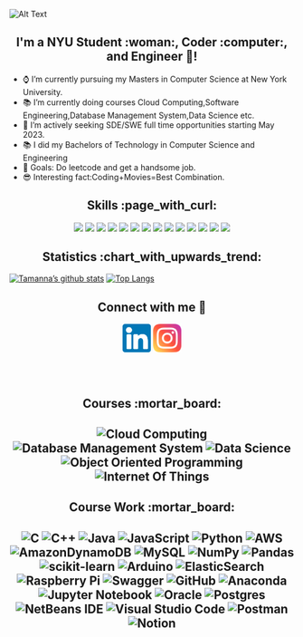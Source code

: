 ![Alt Text](https://user-images.githubusercontent.com/85683392/147534224-b1fb5ee4-3260-4c15-b76c-3eb09202c982.gif)

<h2 align="center">
I'm a NYU Student :woman:, Coder :computer:, and Engineer 🎨!
</h2> 

- :watch: I’m currently pursuing my Masters in Computer Science at New York University.
- :books: I’m currently doing courses Cloud Computing,Software Engineering,Database Management System,Data Science etc.
- :telescope: I’m actively seeking SDE/SWE full time opportunities starting May 2023.
- 📚 I did my Bachelors of Technology in Computer Science and Engineering
- :pushpin: Goals: Do leetcode and get a handsome job.
- :sunglasses: Interesting fact:Coding+Movies=Best Combination.

<h2 align="center">
Skills :page_with_curl:
</h2>

<p align="center">
<a href="https://github.com/badges/shields/graphs/contributors" alt="Contributors">
        <img src="https://img.shields.io/badge/C-Advance-blue" /></a>
<a href="https://github.com/badges/shields/graphs/contributors" alt="Contributors">
        <img src="https://img.shields.io/badge/C%2B%2B-Advance-blue" /></a>
<a href="https://github.com/badges/shields/graphs/contributors" alt="Contributors">
        <img src="https://img.shields.io/badge/Java-Advance-blue" /></a>
<a href="https://github.com/badges/shields/graphs/contributors" alt="Contributors">
        <img src="https://img.shields.io/badge/Python-Advance-blue" /></a>
<a href="https://github.com/badges/shields/graphs/contributors" alt="Contributors">
        <img src="https://img.shields.io/badge/SQL-Advance-blue" /></a>
<a href="https://github.com/badges/shields/graphs/contributors" alt="Contributors">
        <img src="https://img.shields.io/badge/Postgresql-Advance-blue" /></a>
<a href="https://github.com/badges/shields/graphs/contributors" alt="Contributors">
        <img src="https://img.shields.io/badge/Streamlit-Advance-blue" /></a>
<a href="https://github.com/badges/shields/graphs/contributors" alt="Contributors">
        <img src="https://img.shields.io/badge/HTML-Intermediate-orange" /></a>
<a href="https://github.com/badges/shields/graphs/contributors" alt="Contributors">
        <img src="https://img.shields.io/badge/CSS-Intermediate-orange" /></a>
<a href="https://github.com/badges/shields/graphs/contributors" alt="Contributors">
        <img src="https://img.shields.io/badge/Javascript-Intermediate-orange" /></a>
<a href="https://github.com/badges/shields/graphs/contributors" alt="Contributors">
        <img src="https://img.shields.io/badge/Arduino%20IDE-Intermediate-orange" /></a>
<a href="https://github.com/badges/shields/graphs/contributors" alt="Contributors">
        <img src="https://img.shields.io/badge/Raspberry%20Pi-Intermediate-orange" /></a>
<a href="https://github.com/badges/shields/graphs/contributors" alt="Contributors">
        <img src="https://img.shields.io/badge/AWS-Beginner-yellow" /></a>
<a href="https://github.com/badges/shields/graphs/contributors" alt="Contributors">
        <img src="https://img.shields.io/badge/Postman-Beginner-yellow" /></a>
</p>
        
<h2 align="center"> 
Statistics :chart_with_upwards_trend:
</h2>

[![Tamanna’s github stats](https://github-readme-stats.vercel.app/api?username=manektamanna&show_icons=true&theme=highcontrast)](https://github.com/manektamanna)
[![Top Langs](https://github-readme-stats.vercel.app/api/top-langs/?username=manektamanna&layout=compact&show_icons=true&theme=highcontrast)](https://github.com/manektamanna)

        
<h2 align="center">
Connect with me 🤝 
</h2>
<p align="center">
<a href="https://www.linkedin.com/in/tm0407" align="center"><img align="center" src="https://raw.githubusercontent.com/manektamanna/manektamanna/main/images/linkedin.svg" alt="manektamanna | LinkedIn" width="50px"/></a>
<a href="https://www.instagram.com/tamannamanek/" align="center"><img align="center" src="https://raw.githubusercontent.com/manektamanna/manektamanna/main/images/instagram.svg" alt="manektamanna | Instagram" width="50px"/></a>
</p>


<br>
<br>

<h2 align="center">   
Courses :mortar_board:
<h2 align="center">

![Cloud Computing](https://img.shields.io/badge/Cloud%20Computing-0078d7.svg?style=for-the-badge&logo=cloud-computing&logoColor=white)
![Database Management System](https://img.shields.io/badge/Database%20Management%20System-0078d7.svg?style=for-the-badge&logo=database-management-system&logoColor=white)
![Data Science](https://img.shields.io/badge/Data%20Science-0078d7.svg?style=for-the-badge&logo=data-science&logoColor=white)
![Object Oriented Programming](https://img.shields.io/badge/Object%20Oriented%20Programming-0078d7.svg?style=for-the-badge&logo=object-oriented-programming&logoColor=white)
![Internet Of Things](https://img.shields.io/badge/Internet%20Of%20Things-0078d7.svg?style=for-the-badge&logo=internet-of-things&logoColor=black)
        
<h2 align="center">   
Course Work :mortar_board:
<h2 align="center">
 
![C](https://img.shields.io/badge/c-%2300599C.svg?style=for-the-badge&logo=c&logoColor=white)
![C++](https://img.shields.io/badge/c++-%2300599C.svg?style=for-the-badge&logo=c%2B%2B&logoColor=white)
![Java](https://img.shields.io/badge/java-%23ED8B00.svg?style=for-the-badge&logo=java&logoColor=white)
![JavaScript](https://img.shields.io/badge/javascript-%23323330.svg?style=for-the-badge&logo=javascript&logoColor=%23F7DF1E)
![Python](https://img.shields.io/badge/python-3670A0?style=for-the-badge&logo=python&logoColor=ffdd54)
![AWS](https://img.shields.io/badge/AWS-%23FF9900.svg?style=for-the-badge&logo=amazon-aws&logoColor=white)
![AmazonDynamoDB](https://img.shields.io/badge/Amazon%20DynamoDB-4053D6?style=for-the-badge&logo=Amazon%20DynamoDB&logoColor=white)
![MySQL](https://img.shields.io/badge/mysql-%2300f.svg?style=for-the-badge&logo=mysql&logoColor=white)
![NumPy](https://img.shields.io/badge/numpy-%23013243.svg?style=for-the-badge&logo=numpy&logoColor=white)
![Pandas](https://img.shields.io/badge/pandas-%23150458.svg?style=for-the-badge&logo=pandas&logoColor=white)
![scikit-learn](https://img.shields.io/badge/scikit--learn-%23F7931E.svg?style=for-the-badge&logo=scikit-learn&logoColor=white)
![Arduino](https://img.shields.io/badge/-Arduino-00979D?style=for-the-badge&logo=Arduino&logoColor=white)
![ElasticSearch](https://img.shields.io/badge/-ElasticSearch-005571?style=for-the-badge&logo=elasticsearch)
![Raspberry Pi](https://img.shields.io/badge/-RaspberryPi-C51A4A?style=for-the-badge&logo=Raspberry-Pi)
![Swagger](https://img.shields.io/badge/-Swagger-%23Clojure?style=for-the-badge&logo=swagger&logoColor=white)
![GitHub](https://img.shields.io/badge/github-%23121011.svg?style=for-the-badge&logo=github&logoColor=white)
![Anaconda](https://img.shields.io/badge/Anaconda-%2344A833.svg?style=for-the-badge&logo=anaconda&logoColor=white)
![Jupyter Notebook](https://img.shields.io/badge/jupyter-%23FA0F00.svg?style=for-the-badge&logo=jupyter&logoColor=white)
![Oracle](https://img.shields.io/badge/Oracle-F80000?style=for-the-badge&logo=oracle&logoColor=white)
![Postgres](https://img.shields.io/badge/postgres-%23316192.svg?style=for-the-badge&logo=postgresql&logoColor=white)
![NetBeans IDE](https://img.shields.io/badge/NetBeansIDE-1B6AC6.svg?style=for-the-badge&logo=apache-netbeans-ide&logoColor=white)
![Visual Studio Code](https://img.shields.io/badge/Visual%20Studio%20Code-0078d7.svg?style=for-the-badge&logo=visual-studio-code&logoColor=white)
![Postman](https://img.shields.io/badge/Postman-FF6C37?style=for-the-badge&logo=postman&logoColor=white)
![Notion](https://img.shields.io/badge/Notion-%23000000.svg?style=for-the-badge&logo=notion&logoColor=white)








        
 




